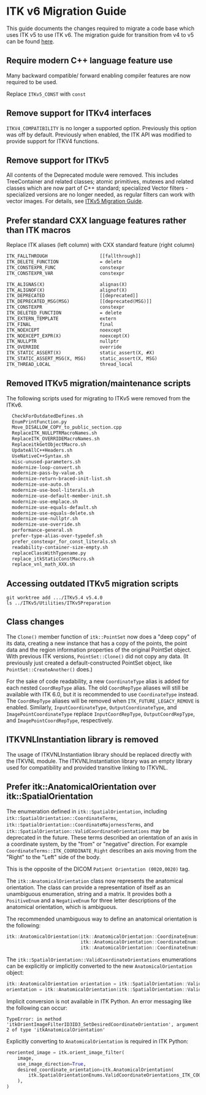 ITK v6 Migration Guide
======================

This guide documents the changes required to migrate a code base
which uses ITK v5 to use ITK v6. The migration guide for transition
from v4 to v5 can be found [here](./itk_5_migration_guide.md).

Require modern C++ language feature use
---------------------------------------
Many backward compatible/ forward enabling compiler features are now required to be used.

Replace `ITKv5_CONST` with `const`

Remove support for ITKv4 interfaces
-----------------------------------

`ITKV4_COMPATIBILITY` is no longer a supported option.  Previously this option
was off by default.  Previously when enabled, the ITK API was modified to
provide support for ITKV4 functions.

Remove support for ITKv5
-----------------------------------

All contents of the Deprecated module were removed. This includes TreeContainer
and related classes; atomic primitives, mutexes and related classes which are
now part of C++ standard; specialized Vector filters - specialized versions are
no longer needed, as regular filters can work with vector images. For details, see
[ITKv5 Migration Guide](https://github.com/InsightSoftwareConsortium/ITK/blob/master/Documentation/docs/migration_guides/itk_5_migration_guide.md).

Prefer standard CXX language features rather than ITK macros
-------------------------------------------------------------

Replace ITK aliases (left column) with CXX standard feature (right column)

```txt
ITK_FALLTHROUGH                   [[fallthrough]]
ITK_DELETE_FUNCTION               = delete
ITK_CONSTEXPR_FUNC                constexpr
ITK_CONSTEXPR_VAR                 constexpr

ITK_ALIGNAS(X)                    alignas(X)
ITK_ALIGNOF(X)                    alignof(X)
ITK_DEPRECATED                    [[deprecated]]
ITK_DEPRECATED_MSG(MSG)           [[deprecated(MSG)]]
ITK_CONSTEXPR                     constexpr
ITK_DELETED_FUNCTION              = delete
ITK_EXTERN_TEMPLATE               extern
ITK_FINAL                         final
ITK_NOEXCEPT                      noexcept
ITK_NOEXCEPT_EXPR(X)              noexcept(X)
ITK_NULLPTR                       nullptr
ITK_OVERRIDE                      override
ITK_STATIC_ASSERT(X)              static_assert(X, #X)
ITK_STATIC_ASSERT_MSG(X, MSG)     static_assert(X, MSG)
ITK_THREAD_LOCAL                  thread_local
```

Removed ITKv5 migration/maintenance scripts
-----------------------

The following scripts used for migrating to ITKv5 were removed from the ITKv6.

```sh
  CheckForOutdatedDefines.sh
  EnumPrintFunction.py
  Move_DISALLOW_COPY_to_public_section.cpp
  ReplaceITK_NULLPTRMacroNames.sh
  ReplaceITK_OVERRIDEMacroNames.sh
  ReplaceitkGetObjectMacro.sh
  UpdateAllC++Headers.sh
  UseNativeC++Syntax.sh
  misc-unused-parameters.sh
  modernize-loop-convert.sh
  modernize-pass-by-value.sh
  modernize-return-braced-init-list.sh
  modernize-use-auto.sh
  modernize-use-bool-literals.sh
  modernize-use-default-member-init.sh
  modernize-use-emplace.sh
  modernize-use-equals-default.sh
  modernize-use-equals-delete.sh
  modernize-use-nullptr.sh
  modernize-use-override.sh
  performance-general.sh
  prefer-type-alias-over-typedef.sh
  prefer_constexpr_for_const_literals.sh
  readability-container-size-empty.sh
  replaceClassWithTypename.py
  replace_itkStaticConstMacro.sh
  replace_vnl_math_XXX.sh
```

Accessing outdated ITKv5 migration scripts
------------------------------------------

```
git worktree add .../ITKv5.4 v5.4.0
ls ../ITKv5/Utilities/ITKv5Preparation
```

Class changes
-------------

The `Clone()` member function of `itk::PointSet` now does a "deep copy" of its
data, creating a new instance that has a copy of the points, the point data and
the region information properties of the original PointSet object. With previous
ITK versions, `PointSet::Clone()` did not copy any data. (It previously just
created a default-constructed PointSet object, like `PointSet::CreateAnother()`
does.)

For the sake of code readability, a new `CoordinateType` alias is added for
each nested `CoordRepType` alias. The old `CoordRepType` aliases will still be
available with ITK 6.0, but it is recommended to use `CoordinateType` instead.
The `CoordRepType` aliases will be removed when `ITK_FUTURE_LEGACY_REMOVE` is
enabled. Similarly, `InputCoordinateType`, `OutputCoordinateType`, and
`ImagePointCoordinateType` replace `InputCoordRepType`, `OutputCoordRepType`,
and `ImagePointCoordRepType`, respectively.


ITKVNLInstantiation library is removed
--------------------------------------

The usage of ITKVNLInstantiation library should be replaced directly with the
ITKVNL module. The ITKVNLInstantiation library was an empty library used for
compatibility and provided transitive linking to ITKVNL.


Prefer itk::AnatomicalOrientation over itk::SpatialOrientation
------------------------------------------------

The enumeration defined in `itk::SpatialOrientation`, including `itk::SpatialOrientation::CoordinateTerms`,
`itk::SpatialOrientation::CoordinateMajornessTerms`, and `itk::SpatialOrientation::ValidCoordinateOrientations` may be
deprecated in the future. These terms described an orientation of an axis in a coordinate system, by the "from" or
"negative" direction. For example `CoordinateTerms::ITK_COORDINATE_Right` describes an axis moving from the "Right" to
the "Left" side of the body.

This is the opposite of the DICOM `Patient Orientation (0020,0020)` tag.

The `itk::AnatomicalOrientation` class now represents the anatomical orientation. The class can provide a representation
of itself as an unambiguous enumeration, string and a matrix. It provides both a `PositiveEnum` and a `NegativeEnum` for
three letter descriptions of the anatomical orientation, which is ambiguous.

The recommended unambiguous way to define an anatomical orientation is the following:

```cpp
itk::AnatomicalOrientation(itk::AnatomicalOrientation::CoordinateEnum::RightToLeft,
                           itk::AnatomicalOrientation::CoordinateEnum::AnteriorToPosterior,
                           itk::AnatomicalOrientation::CoordinateEnum::InferiorToSuperior);
```

The `itk::SpatialOrientation::ValidCoordinateOrientations` enumerations can be explicitly or implicitly converted to the
new `AnatomicalOrientation` object:

```cpp
itk::AnatomicalOrientation orientation = itk::SpatialOrientation::ValidCoordinateOrientations::ITK_COORDINATE_ORIENTATION_RAI;
orientation = itk::AnatomicalOrientation(itk::SpatialOrientation::ValidCoordinateOrientations::ITK_COORDINATE_ORIENTATION_RIP;)
```

Implicit conversion is not available in ITK Python.  An error messaging like the following can occur:
```text
TypeError: in method 'itkOrientImageFilterID3ID3_SetDesiredCoordinateOrientation', argument 2 of type 'itkAnatomicalOrientation'
```

Explicitly converting to `AnatomicalOrientation` is required in ITK Python:
```python
reoriented_image = itk.orient_image_filter(
    image,
    use_image_direction=True,
    desired_coordinate_orientation=itk.AnatomicalOrientation(
        itk.SpatialOrientationEnums.ValidCoordinateOrientations_ITK_COORDINATE_ORIENTATION_RAS
    ),
)
```
